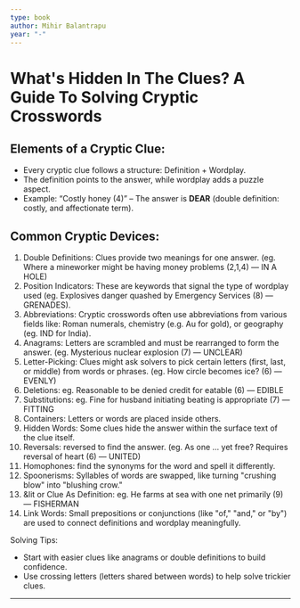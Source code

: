 ```yaml
---
type: book
author: Mihir Balantrapu
year: "-"
---
```

# What's Hidden In The Clues? A Guide To Solving Cryptic Crosswords 

## Elements of a Cryptic Clue:
- Every cryptic clue follows a structure: Definition + Wordplay.
- The definition points to the answer, while wordplay adds a puzzle aspect.
- Example: “Costly honey (4)” – The answer is **DEAR** (double definition: costly, and affectionate term).

## Common Cryptic Devices:

1. Double Definitions: Clues provide two meanings for one answer. (eg. Where a mineworker might be having money problems (2,1,4) — IN A HOLE)
2. Position Indicators: These are keywords that signal the type of wordplay used (eg. Explosives danger quashed by Emergency Services (8) — GRENADES).
3. Abbreviations: Cryptic crosswords often use abbreviations from various fields like: Roman numerals, chemistry (e.g. Au for gold), or geography (eg. IND for India).
4. Anagrams: Letters are scrambled and must be rearranged to form the answer. (eg. Mysterious nuclear explosion (7) — UNCLEAR)
5. Letter-Picking: Clues might ask solvers to pick certain letters (first, last, or middle) from words or phrases. (eg. How circle becomes ice? (6) — EVENLY)
6. Deletions: eg. Reasonable to be denied credit for eatable (6) — EDIBLE
7. Substitutions: eg. Fine for husband initiating beating is appropriate (7) — FITTING
8. Containers: Letters or words are placed inside others. 
9. Hidden Words: Some clues hide the answer within the surface text of the clue itself.
10. Reversals: reversed to find the answer. (eg. As one … yet free? Requires reversal of heart (6) — UNITED)
11. Homophones: find the synonyms for the word and spell it differently.
12. Spoonerisms: Syllables of words are swapped, like turning "crushing blow" into "blushing crow."
13. &lit or Clue As Definition: eg. He farms at sea with one net primarily (9) — FISHERMAN
14. Link Words: Small prepositions or conjunctions (like "of," "and," or "by") are used to connect definitions and wordplay meaningfully.

Solving Tips:
- Start with easier clues like anagrams or double definitions to build confidence.
- Use crossing letters (letters shared between words) to help solve trickier clues.

***